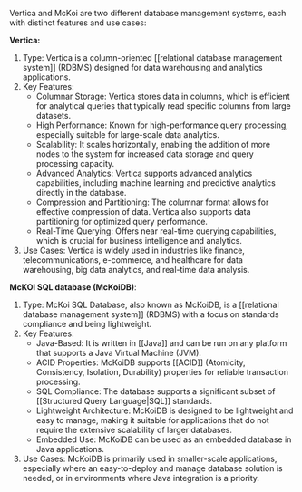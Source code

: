 Vertica and McKoi are two different database management systems, each with distinct features and use cases:

**Vertica:**

1. Type: Vertica is a column-oriented [[relational database management system]] (RDBMS) designed for data warehousing and analytics applications.
2. Key Features:
   - Columnar Storage: Vertica stores data in columns, which is efficient for analytical queries that typically read specific columns from large datasets.
   - High Performance: Known for high-performance query processing, especially suitable for large-scale data analytics.
   - Scalability: It scales horizontally, enabling the addition of more nodes to the system for increased data storage and query processing capacity.
   - Advanced Analytics: Vertica supports advanced analytics capabilities, including machine learning and predictive analytics directly in the database.
   - Compression and Partitioning: The columnar format allows for effective compression of data. Vertica also supports data partitioning for optimized query performance.
   - Real-Time Querying: Offers near real-time querying capabilities, which is crucial for business intelligence and analytics.
3. Use Cases: Vertica is widely used in industries like finance, telecommunications, e-commerce, and healthcare for data warehousing, big data analytics, and real-time data analysis.

**McKOI SQL database (McKoiDB)**:

1. Type: McKoi SQL Database, also known as McKoiDB, is a [[relational database management system]] (RDBMS) with a focus on standards compliance and being lightweight.
2. Key Features:
   - Java-Based: It is written in [[Java]] and can be run on any platform that supports a Java Virtual Machine (JVM).
   - ACID Properties: McKoiDB supports [[ACID]] (Atomicity, Consistency, Isolation, Durability) properties for reliable transaction processing.
   - SQL Compliance: The database supports a significant subset of [[Structured Query Language|SQL]] standards.
   - Lightweight Architecture: McKoiDB is designed to be lightweight and easy to manage, making it suitable for applications that do not require the extensive scalability of larger databases.
   - Embedded Use: McKoiDB can be used as an embedded database in Java applications.
3. Use Cases: McKoiDB is primarily used in smaller-scale applications, especially where an easy-to-deploy and manage database solution is needed, or in environments where Java integration is a priority.
